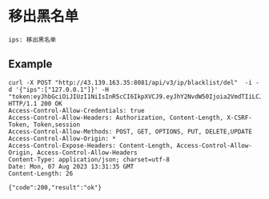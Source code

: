 # 移出黑名单

    ips: 移出黑名单

## Example

    curl -X POST "http://43.139.163.35:8081/api/v3/ip/blacklist/del"  -i -d '{"ips":["127.0.0.1"]}' -H "token:eyJhbGciOiJIUzI1NiIsInR5cCI6IkpXVCJ9.eyJhY2NvdW50Ijoia2VmdTIiLCJjcmVhdGVfdGltZSI6MTY5MTQxNDQyN30.55QRrrakcl0DPdW0YtfNjZGfbA1uaGeD_pgHMlnPwtE"
    HTTP/1.1 200 OK
    Access-Control-Allow-Credentials: true
    Access-Control-Allow-Headers: Authorization, Content-Length, X-CSRF-Token, Token,session
    Access-Control-Allow-Methods: POST, GET, OPTIONS, PUT, DELETE,UPDATE
    Access-Control-Allow-Origin: *
    Access-Control-Expose-Headers: Content-Length, Access-Control-Allow-Origin, Access-Control-Allow-Headers
    Content-Type: application/json; charset=utf-8
    Date: Mon, 07 Aug 2023 13:31:35 GMT
    Content-Length: 26

    {"code":200,"result":"ok"}